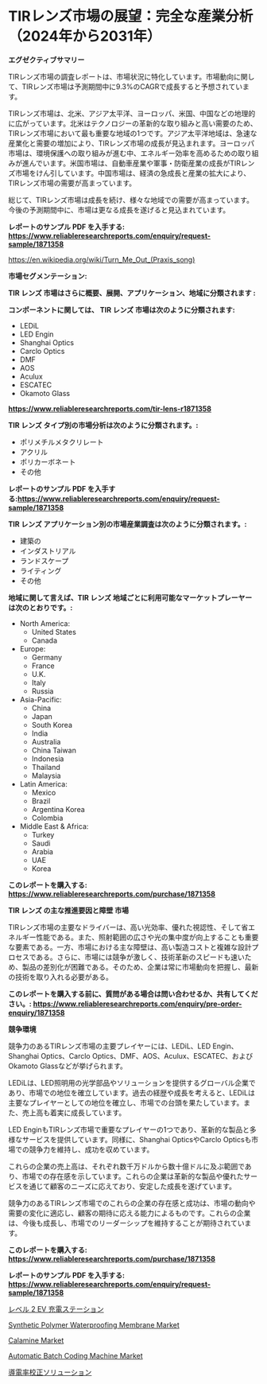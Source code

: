<p><h1>TIRレンズ市場の展望：完全な産業分析（2024年から2031年）</h1></p><p><strong>エグゼクティブサマリー</strong></p>
<p><p>TIRレンズ市場の調査レポートは、市場状況に特化しています。市場動向に関して、TIRレンズ市場は予測期間中に9.3%のCAGRで成長すると予想されています。</p><p>TIRレンズ市場は、北米、アジア太平洋、ヨーロッパ、米国、中国などの地理的に広がっています。北米はテクノロジーの革新的な取り組みと高い需要のため、TIRレンズ市場において最も重要な地域の1つです。アジア太平洋地域は、急速な産業化と需要の増加により、TIRレンズ市場の成長が見込まれます。ヨーロッパ市場は、環境保護への取り組みが進む中、エネルギー効率を高めるための取り組みが進んでいます。米国市場は、自動車産業や軍事・防衛産業の成長がTIRレンズ市場をけん引しています。中国市場は、経済の急成長と産業の拡大により、TIRレンズ市場の需要が高まっています。</p><p>総じて、TIRレンズ市場は成長を続け、様々な地域での需要が高まっています。今後の予測期間中に、市場は更なる成長を遂げると見込まれています。</p></p>
<p><strong>レポートのサンプル PDF を入手する: <a href="https://www.reliableresearchreports.com/enquiry/request-sample/1871358">https://www.reliableresearchreports.com/enquiry/request-sample/1871358</a></strong></p>
<p><a href="https://en.wikipedia.org/wiki/Turn_Me_Out_(Praxis_song)">https://en.wikipedia.org/wiki/Turn_Me_Out_(Praxis_song)</a></p>
<p><strong>市場セグメンテーション:</strong></p>
<p><strong> TIR レンズ 市場はさらに概要、展開、アプリケーション、地域に分類されます :</strong></p>
<p><strong>コンポーネントに関しては、 TIR レンズ 市場は次のように分類されます:</strong></p>
<p><ul><li>LEDiL</li><li>LED Engin</li><li>Shanghai Optics</li><li>Carclo Optics</li><li>DMF</li><li>AOS</li><li>Aculux</li><li>ESCATEC</li><li>Okamoto Glass</li></ul></p>
<p><strong><a href="https://www.reliableresearchreports.com/tir-lens-r1871358">https://www.reliableresearchreports.com/tir-lens-r1871358</a></strong></p>
<p><strong> TIR レンズ タイプ別の市場分析は次のように分類されます。:</strong></p>
<p><ul><li>ポリメチルメタクリレート</li><li>アクリル</li><li>ポリカーボネート</li><li>その他</li></ul></p>
<p><strong>レポートのサンプル PDF を入手する:<a href="https://www.reliableresearchreports.com/enquiry/request-sample/1871358">https://www.reliableresearchreports.com/enquiry/request-sample/1871358</a></strong></p>
<p><strong> TIR レンズ アプリケーション別の市場産業調査は次のように分類されます。:</strong></p>
<p><ul><li>建築の</li><li>インダストリアル</li><li>ランドスケープ</li><li>ライティング</li><li>その他</li></ul></p>
<p><strong>地域に関して言えば、TIR レンズ 地域ごとに利用可能なマーケットプレーヤーは次のとおりです。:</strong></p>
<p><ul>
    <li>
        North America:
        <ul>
            <li>United States</li>
            <li>Canada</li>
        </ul>
    </li>
    <li>
        Europe:
        <ul>
            <li>Germany</li>
            <li>France</li>
            <li>U.K.</li>
            <li>Italy</li>
            <li>Russia</li>
        </ul>
    </li>
    <li>
        Asia-Pacific:
        <ul>
            <li>China</li>
            <li>Japan</li>
            <li>South Korea</li>
            <li>India</li>
            <li>Australia</li>
            <li>China Taiwan</li>
            <li>Indonesia</li>
            <li>Thailand</li>
            <li>Malaysia</li>
        </ul>
    </li>
    <li>
        Latin America:
        <ul>
            <li>Mexico</li>
            <li>Brazil</li>
            <li>Argentina Korea</li>
            <li>Colombia</li>
        </ul>
    </li>
    <li>
        Middle East & Africa:
        <ul>
            <li>Turkey</li>
            <li>Saudi</li>
            <li>Arabia</li>
            <li>UAE</li>
            <li>Korea</li>
        </ul>
    </li>
    </ul></p>
<p><strong>このレポートを購入する: <a href="https://www.reliableresearchreports.com/purchase/1871358">https://www.reliableresearchreports.com/purchase/1871358</a></strong></p>
<p><strong>TIR レンズ の主な推進要因と障壁 市場</strong></p>
<p><p>TIRレンズ市場の主要なドライバーは、高い光効率、優れた視認性、そして省エネルギー性能である。また、照射範囲の広さや光の集中度が向上することも重要な要素である。一方、市場における主な障壁は、高い製造コストと複雑な設計プロセスである。さらに、市場には競争が激しく、技術革新のスピードも速いため、製品の差別化が困難である。そのため、企業は常に市場動向を把握し、最新の技術を取り入れる必要がある。</p></p>
<p><strong>このレポートを購入する前に、質問がある場合は問い合わせるか、共有してください。: <a href="https://www.reliableresearchreports.com/enquiry/pre-order-enquiry/1871358">https://www.reliableresearchreports.com/enquiry/pre-order-enquiry/1871358</a></strong></p>
<p><strong>競争環境</strong></p>
<p><p>競争力のあるTIRレンズ市場の主要プレイヤーには、LEDiL、LED Engin、Shanghai Optics、Carclo Optics、DMF、AOS、Aculux、ESCATEC、およびOkamoto Glassなどが挙げられます。</p><p>LEDiLは、LED照明用の光学部品やソリューションを提供するグローバル企業であり、市場での地位を確立しています。過去の経歴や成長を考えると、LEDiLは主要なプレイヤーとしての地位を確立し、市場での台頭を果たしています。また、売上高も着実に成長しています。</p><p>LED EnginもTIRレンズ市場で重要なプレイヤーの1つであり、革新的な製品と多様なサービスを提供しています。同様に、Shanghai OpticsやCarclo Opticsも市場での競争力を維持し、成功を収めています。</p><p>これらの企業の売上高は、それぞれ数千万ドルから数十億ドルに及ぶ範囲であり、市場での存在感を示しています。これらの企業は革新的な製品や優れたサービスを通じて顧客のニーズに応えており、安定した成長を遂げています。</p><p>競争力のあるTIRレンズ市場でのこれらの企業の存在感と成功は、市場の動向や需要の変化に適応し、顧客の期待に応える能力によるものです。これらの企業は、今後も成長し、市場でのリーダーシップを維持することが期待されています。</p></p>
<p><strong>このレポートを購入する: <a href="https://www.reliableresearchreports.com/purchase/1871358">https://www.reliableresearchreports.com/purchase/1871358</a></strong></p>
<p><strong>レポートのサンプル PDF を入手する: <a href="https://www.reliableresearchreports.com/enquiry/request-sample/1871358">https://www.reliableresearchreports.com/enquiry/request-sample/1871358</a></strong><strong></strong></p>
<p><p><a href="https://github.com/TerrellConn/Market-Research-Report-List-2/blob/main/242694942854.md">レベル 2 EV 充電ステーション</a></p><p><a href="https://www.linkedin.com/pulse/synthetic-polymer-waterproofing-membrane-market-trends-analysis-xmplc">Synthetic Polymer Waterproofing Membrane Market</a></p><p><a href="https://www.linkedin.com/pulse/calamine-market-global-share-ranking-overall-sales-demand-ekgte">Calamine Market</a></p><p><a href="https://github.com/goodweq44/Market-Research-Report-List-1/blob/main/automatic-batch-coding-machine-market.md">Automatic Batch Coding Machine Market</a></p><p><a href="https://github.com/schmahlson/Market-Research-Report-List-3/blob/main/301947842853.md">導電率校正ソリューション</a></p></p>